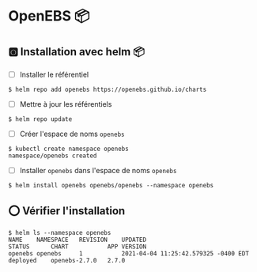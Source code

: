 # OpenEBS :package:



## :o2: Installation avec helm :package:

- [ ] Installer le référentiel

```
$ helm repo add openebs https://openebs.github.io/charts
```

- [ ] Mettre à jour les référentiels

```
$ helm repo update
```

- [ ] Créer l'espace de noms `openebs`

```
$ kubectl create namespace openebs
namespace/openebs created
```

- [ ] Installer `openebs` dans l'espace de noms `openebs`

```
$ helm install openebs openebs/openebs --namespace openebs
```

## :o: Vérifier l'installation

```
$ helm ls --namespace openebs
NAME   	NAMESPACE	REVISION	UPDATED                             	STATUS  	CHART        	APP VERSION
openebs	openebs  	1       	2021-04-04 11:25:42.579325 -0400 EDT	deployed	openebs-2.7.0	2.7.0   
```
